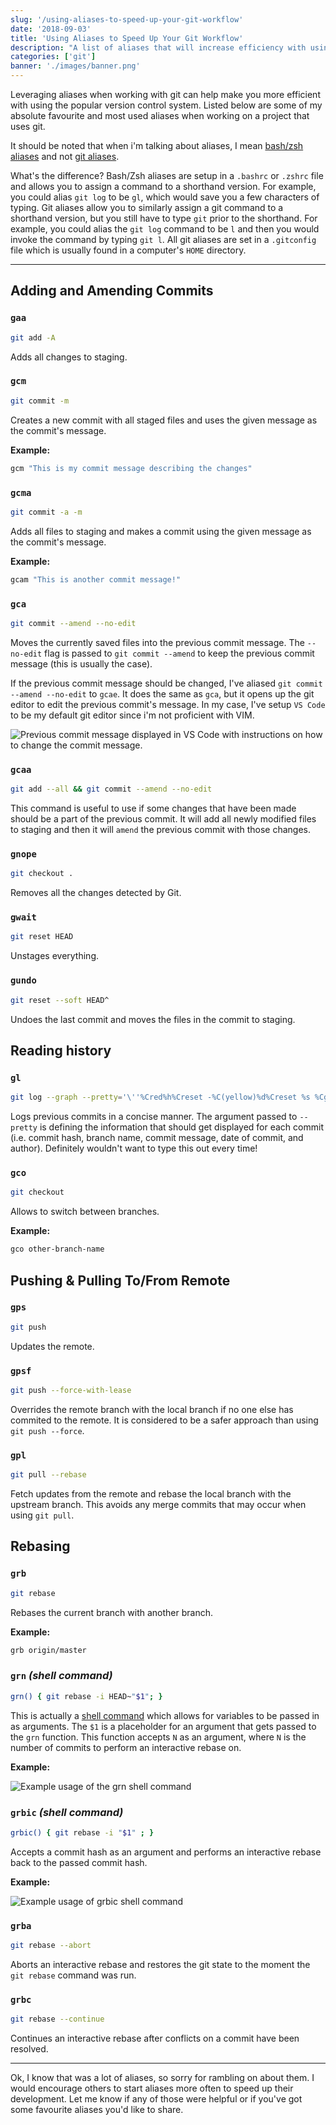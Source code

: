 ```yaml
---
slug: '/using-aliases-to-speed-up-your-git-workflow'
date: '2018-09-03'
title: 'Using Aliases to Speed Up Your Git Workflow'
description: "A list of aliases that will increase efficiency with using git to manage a project's versioning history."
categories: ['git']
banner: './images/banner.png'
---
```


Leveraging aliases when working with git can help make you more efficient with using the popular version control system. Listed below are some of my absolute favourite and most used aliases when working on a project that uses git.

It should be noted that when i'm talking about aliases, I mean [bash/zsh aliases](http://tldp.org/LDP/abs/html/aliases.html) and not [git aliases](https://git-scm.com/book/en/v2/Git-Basics-Git-Aliases).

What's the difference? Bash/Zsh aliases are setup in a `.bashrc` or `.zshrc` file and allows you to assign a command to a shorthand version. For example, you could alias `git log` to be `gl`, which would save you a few characters of typing. Git aliases allow you to similarly assign a git command to a shorthand version, but you still have to type `git` prior to the shorthand. For example, you could alias the `git log` command to be `l` and then you would invoke the command by typing `git l`. All git aliases are set in a `.gitconfig` file which is usually found in a computer's `HOME` directory.

---

## Adding and Amending Commits

### **`gaa`**

```bash
git add -A
```

Adds all changes to staging.

### **`gcm`**

```bash
git commit -m
```

Creates a new commit with all staged files and uses the given message as the commit's message.

**Example:**

```bash
gcm "This is my commit message describing the changes"
```

### **`gcma`**

```bash
git commit -a -m
```

Adds all files to staging and makes a commit using the given message as the commit's message.

**Example:**

```bash
gcam "This is another commit message!"
```

### **`gca`**

```bash
git commit --amend --no-edit
```

Moves the currently saved files into the previous commit message. The `--no-edit` flag is passed to `git commit --amend` to keep the previous commit message (this is usually the case).

If the previous commit message should be changed, I've aliased `git commit --amend --no-edit` to `gcae`. It does the same as `gca`, but it opens up the git editor to edit the previous commit's message. In my case, I've setup `VS Code` to be my default git editor since i'm not proficient with VIM.

![Previous commit message displayed in VS Code with instructions on how to change the commit message.](./images/image-1.png)

### **`gcaa`**

```bash
git add --all && git commit --amend --no-edit
```

This command is useful to use if some changes that have been made should be a part of the previous commit. It will add all newly modified files to staging and then it will `amend` the previous commit with those changes.

### **`gnope`**

```bash
git checkout .
```

Removes all the changes detected by Git.

### **`gwait`**

```bash
git reset HEAD
```

Unstages everything.

### **`gundo`**

```bash
git reset --soft HEAD^
```

Undoes the last commit and moves the files in the commit to staging.

## Reading history

### **`gl`**

```bash
git log --graph --pretty='\''%Cred%h%Creset -%C(yellow)%d%Creset %s %Cgreen(%cr) %C(bold blue)<%an>%Creset'\'' --abbrev-commit
```

Logs previous commits in a concise manner. The argument passed to `--pretty` is defining the information that should get displayed for each commit (i.e. commit hash, branch name, commit message, date of commit, and author). Definitely wouldn't want to type this out every time!

### **`gco`**

```bash
git checkout
```

Allows to switch between branches.

**Example:**

```bash
gco other-branch-name
```

## Pushing & Pulling To/From Remote

### **`gps`**

```bash
git push
```

Updates the remote.

### **`gpsf`**

```bash
git push --force-with-lease
```

Overrides the remote branch with the local branch if no one else has commited to the remote. It is considered to be a safer approach than using `git push --force`.

### **`gpl`**

```bash
git pull --rebase
```

Fetch updates from the remote and rebase the local branch with the upstream branch. This avoids any merge commits that may occur when using `git pull`.

## Rebasing

### **`grb`**

```bash
git rebase
```

Rebases the current branch with another branch.

**Example:**

```bash
grb origin/master
```

### **`grn`** _(shell command)_

```bash
grn() { git rebase -i HEAD~"$1"; }
```

This is actually a [shell command](http://zsh.sourceforge.net/Intro/intro_4.html) which allows for variables to be passed in as arguments. The `$1` is a placeholder for an argument that gets passed to the `grn` function. This function accepts `N` as an argument, where `N` is the number of commits to perform an interactive rebase on.

**Example:**

![Example usage of the grn shell command](./images/image-2.gif)

### **`grbic`** _(shell command)_

```bash
grbic() { git rebase -i "$1" ; }
```

Accepts a commit hash as an argument and performs an interactive rebase back to the passed commit hash.

**Example:**

![Example usage of grbic shell command](./images/image-3.gif)

### **`grba`**

```bash
git rebase --abort
```

Aborts an interactive rebase and restores the git state to the moment the `git rebase` command was run.

### **`grbc`**

```bash
git rebase --continue
```

Continues an interactive rebase after conflicts on a commit have been resolved.

---

Ok, I know that was a lot of aliases, so sorry for rambling on about them. I would encourage others to start aliases more often to speed up their development. Let me know if any of those were helpful or if you've got some favourite aliases you'd like to share.
